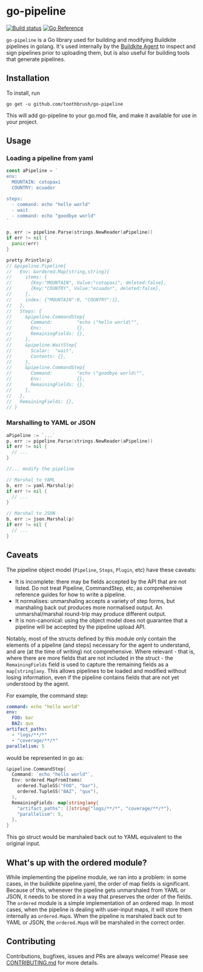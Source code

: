 # go-pipeline

[![Build status](https://badge.buildkite.com/1fad7fb9610283e4955ea4ec4c88faca52162b637fea61821e.svg)](https://buildkite.com/buildkite/go-pipeline)
[![Go Reference](https://pkg.go.dev/badge/github.com/toothbrush/go-pipeline.svg)](https://pkg.go.dev/github.com/toothbrush/go-pipeline)

`go-pipeline` is a Go library used for building and modifying Buildkite pipelines in golang. It's used internally by the [Buildkite Agent](https://github.com/buildkite/agent) to inspect and sign pipelines prior to uploading them, but is also useful for building tools that generate pipelines.

## Installation

To install, run

```
go get -u github.com/toothbrush/go-pipeline
```

This will add go-pipeline to your go.mod file, and make it available for use in your project.

## Usage

### Loading a pipeline from yaml

```go
const aPipeline = `
env:
  MOUNTAIN: cotopaxi
  COUNTRY: ecuador

steps:
  - command: echo "hello world"
  - wait
  - command: echo "goodbye world"
`

p, err := pipeline.Parse(strings.NewReader(aPipeline))
if err != nil {
  panic(err)
}

pretty.Println(p)
// &pipeline.Pipeline{
//   Env: &ordered.Map[string,string]{
//     items: {
//       {Key:"MOUNTAIN", Value:"cotopaxi", deleted:false},
//       {Key:"COUNTRY", Value:"ecuador", deleted:false},
//     },
//     index: {"MOUNTAIN":0, "COUNTRY":1},
//   },
//   Steps: {
//     &pipeline.CommandStep{
//       Command:         "echo \"hello world\"",
//       Env:             {},
//       RemainingFields: {},
//     },
//     &pipeline.WaitStep{
//       Scalar:  "wait",
//       Contents: {},
//     },
//     &pipeline.CommandStep{
//       Command:         "echo \"goodbye world\"",
//       Env:             {},
//       RemainingFields: {},
//     },
//   },
//   RemainingFields: {},
// }
```

### Marshalling to YAML or JSON
```go
aPipeline := `...`
p, err := pipeline.Parse(strings.NewReader(aPipeline))
if err != nil {
  // ...
}

//... modify the pipeline

// Marshal to YAML
b, err := yaml.Marshal(p)
if err != nil {
  // ...
}

// Marshal to JSON
b, err := json.Marshal(p)
if err != nil {
  // ...
}
```

## Caveats
The pipeline object model (`Pipeline`, `Steps`, `Plugin`, etc) have these caveats:
- It is incomplete: there may be fields accepted by the API that are not listed. Do not treat Pipeline, CommandStep, etc, as comprehensive reference guides for how to write a pipeline.
- It normalises: unmarshaling accepts a variety of step forms, but marshaling back out produces more normalised output. An unmarshal/marshal round-trip may produce different output.
- It is non-canonical: using the object model does not guarantee that a pipeline will be accepted by the pipeline upload API.

Notably, most of the structs defined by this module only contain the elements of a pipeline (and steps) necessary for the agent to understand, and are (at the time of writing) not comprehensive. Where relevant - that is, where there are more fields that are not included in the struct - the `RemainingFields` field is used to capture the remaining fields as a `map[string]any`. This allows pipelines to be loaded and modified without losing information, even if the pipeline contains fields that are not yet understood by the agent.

For example, the command step:
```YAML
command: echo "hello world"
env:
  FOO: bar
  BAZ: qux
artifact_paths:
  - "logs/**/*"
  - "coverage/**/*"
parallelism: 5
```

would be represented in go as:
```go
&pipeline.CommandStep{
  Command: `echo "hello world"`,
  Env: ordered.MapFromItems(
    ordered.TupleSS("FOO", "bar"),
    ordered.TupleSS("BAZ", "qux"),
  ),
  RemainingFields: map[string]any{
    "artifact_paths": []string{"logs/**/*", "coverage/**/*"},
    "parallelism": 5,
  },
}
```

This go struct would be marshaled back out to YAML equivalent to the original input.

## What's up with the ordered module?

While implementing the pipeline module, we ran into a problem: in some cases, in the buildkite pipeline.yaml, the order of map fields is significant. Because of this, whenever the pipeline gets unmarshaled from YAML or JSON, it needs to be stored in a way that preserves the order of the fields. The `ordered` module is a simple implementation of an ordered map. In most cases, when the pipeline is dealing with user-input maps, it will store them internally as `ordered.Map`s. When the pipeline is marshaled back out to YAML or JSON, the `ordered.Map`s will be marshaled in the correct order.

## Contributing

Contributions, bugfixes, issues and PRs are always welcome! Please see [CONTRIBUTING.md](CONTRIBUTING.md) for more details.
